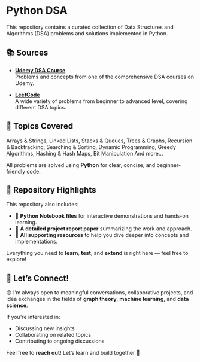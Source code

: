 # Python DSA

This repository contains a curated collection of Data Structures and Algorithms (DSA) problems and solutions implemented in Python.

## 📚 Sources

- **[Udemy DSA Course](https://www.udemy.com/)**  
  Problems and concepts from one of the comprehensive DSA courses on Udemy.
  
- **[LeetCode](https://leetcode.com/)**  
  A wide variety of problems from beginner to advanced level, covering different DSA topics.

## 🧠 Topics Covered
Arrays & Strings, Linked Lists, Stacks & Queues, Trees & Graphs, Recursion & Backtracking, Searching & Sorting, Dynamic Programming, Greedy Algorithms, Hashing & Hash Maps, Bit Manipulation And more...

All problems are solved using **Python** for clear, concise, and beginner-friendly code.


## 📁 Repository Highlights

This repository also includes:<br>
- 📓 **Python Notebook files** for interactive demonstrations and hands-on learning.
- 📑 **A detailed project report paper** summarizing the work and approach.
- 📂 **All supporting resources** to help you dive deeper into concepts and implementations.

Everything you need to **learn**, **test**, and **extend** is right here — feel free to explore!



## 🤝 Let’s Connect!

😊 I’m always open to meaningful conversations, collaborative projects, and idea exchanges in the fields of **graph theory**, **machine learning**, and **data science**.

If you're interested in:
- Discussing new insights  
- Collaborating on related topics  
- Contributing to ongoing discussions  

Feel free to **reach out**! Let’s learn and build together 🚀
